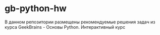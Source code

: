 # gb-python-hw
В данном репозитории размещены рекомендуемые решения задач из курса GeekBrains - Основы Python. Интерактивный курс
